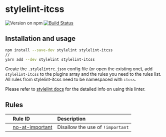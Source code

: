 # stylelint-itcss

![Version on npm](https://img.shields.io/npm/v/kamikillerto/stylelint-itcss.svg)
[![Build Status](https://travis-ci.org/KamiKillertO/stylelint-itcss.svg?branch=master)](https://travis-ci.org/KamiKillertO/stylelint-itcss)

## Installation and usage

```bash
npm install --save-dev stylelint stylelint-itcss
//
yarn add --dev stylelint stylelint-itcss
```

Create the `.stylelintrc.json` config file (or open the existing one), add `stylelint-itcss` to the plugins array and the rules you need to the rules list. All rules from stylelint-itcss need to be namespaced with `itcss`.

Please refer to [stylelint docs](http://stylelint.io/user-guide/) for the detailed info on using this linter.

## Rules

|       | Rule ID                                                                                    | Description                                                             |
| :---- | :----------------------------------------------------------------------------------------- | :---------------------------------------------------------------------- |
|       | [no-at-important](./src/rules/no-at-important/README.md)                                   | Disallow the use of `!important`                                        |
